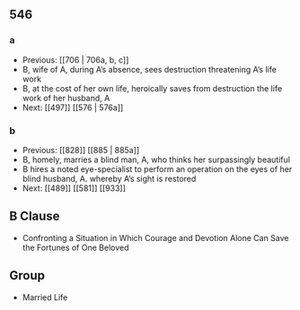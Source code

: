 ## 546
### a
- Previous: [[706 | 706a, b, c]] 
- B, wife of A, during A’s absence, sees destruction threatening A’s life work
- B, at the cost of her own life, heroically saves from destruction the life work of her husband, A
- Next: [[497]] [[576 | 576a]] 

### b
- Previous: [[828]] [[885 | 885a]] 
- B, homely, marries a blind man, A, who thinks her surpassingly beautiful
- B hires a noted eye-specialist to perform an operation on the eyes of her blind husband, A. whereby A’s sight is restored
- Next: [[489]] [[581]] [[933]] 

## B Clause
- Confronting a Situation in Which Courage and Devotion Alone Can Save the Fortunes of One Beloved

## Group
- Married Life


